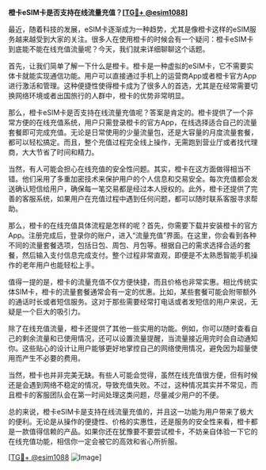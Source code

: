 **橙卡eSIM卡是否支持在线流量充值？[[TG💪+ @esim1088](https://t.me/s/esim1088)]**

最近，随着科技的发展，eSIM卡逐渐成为一种趋势，尤其是像橙卡这样的eSIM服务越来越受到大家的关注。很多人在使用橙卡的时候会有一个疑问：橙卡eSIM卡到底能不能在线充值流量呢？今天，我们就来详细聊聊这个话题。

首先，让我们简单了解一下什么是橙卡。橙卡是一种虚拟的eSIM卡，它不需要实体卡就能实现通信功能。用户可以直接通过手机上的运营商App或者橙卡官方App进行激活和管理。这种便捷性使得橙卡成为了很多人的首选，尤其是在经常需要切换网络环境或者出国旅行的人群中，橙卡的优势非常明显。

那么，橙卡eSIM卡是否支持在线流量充值呢？答案是肯定的。橙卡提供了一个非常方便的在线充值系统，用户只需登录橙卡的官方App，在线选择适合自己的流量套餐即可完成充值。无论是日常使用的少量流量包，还是大容量的月度流量套餐，都可以轻松搞定。而且，整个充值过程完全线上操作，无需跑到营业厅或者找代理商，大大节省了时间和精力。

当然，有人可能会担心在线充值的安全性问题。其实，橙卡在这方面做得相当不错。他们采用了多重加密技术来保护用户的个人信息和交易安全。每次充值都会发送确认短信给用户，确保每一笔交易都是经过本人授权的。此外，橙卡还提供了完善的客服系统，如果用户在充值过程中遇到任何问题，都可以随时联系客服寻求帮助。

那么，橙卡的在线充值具体流程是怎样的呢？首先，你需要下载并安装橙卡的官方App。注册完成后，登录你的账户，进入“流量充值”界面。在这里，你会看到各种不同的流量套餐选项，包括日包、周包、月包等。根据自己的需求选择合适的套餐，然后输入支付信息完成支付。整个过程非常直观，即便是不太熟悉智能手机操作的老年用户也能轻松上手。

值得一提的是，橙卡的流量充值不仅方便快捷，而且价格也非常实惠。相比传统实体SIM卡，橙卡的流量套餐通常会有一定的优惠。比如，某些套餐可能会附带额外的通话时长或者短信服务。这对于那些需要经常打电话或者发短信的用户来说，无疑是一个巨大的吸引力。

除了在线充值流量，橙卡还提供了其他一些实用的功能。例如，你可以随时查看自己的剩余流量和已使用情况，还可以设置流量提醒，当流量接近用完时会自动通知你。这些贴心的设计让用户能够更好地掌控自己的网络使用情况，避免因为超量使用而产生不必要的费用。

当然，橙卡也并非完美无缺。有些人可能会觉得，虽然在线充值很方便，但有时候还是会遇到网络不稳定的情况，导致充值失败。不过，这种情况其实并不常见，而且橙卡的客服团队会在第一时间处理这类问题，尽量减少用户的不便。

总的来说，橙卡eSIM卡是支持在线流量充值的，并且这一功能为用户带来了极大的便利。无论是从操作的便捷性、价格的实惠性，还是服务的安全性来看，橙卡都是一款值得信赖的产品。如果你还在犹豫要不要尝试橙卡，不妨亲自体验一下它的在线充值功能，相信你一定会被它的高效和省心所折服。

[[TG💪+ @esim1088](https://t.me/s/esim1088) ![Image](https://i.postimg.cc/4NQfJmqS/Snipaste-2025-05-13-00-14-12.png)]